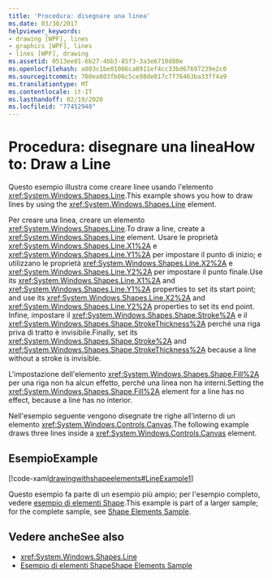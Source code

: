 ```yaml
---
title: 'Procedura: disegnare una linea'
ms.date: 03/30/2017
helpviewer_keywords:
- drawing [WPF], lines
- graphics [WPF], lines
- lines [WPF], drawing
ms.assetid: 0513ee01-6b27-4bb3-85f3-3a3e6710d80e
ms.openlocfilehash: a803c1be01086ca8911ef4cc33bd67697239e2c0
ms.sourcegitcommit: 700ea803fb06c5ce98de017c7f76463ba33ff4a9
ms.translationtype: MT
ms.contentlocale: it-IT
ms.lasthandoff: 02/19/2020
ms.locfileid: "77452948"
---
```

# <a name="how-to-draw-a-line"></a><span data-ttu-id="21c77-102">Procedura: disegnare una linea</span><span class="sxs-lookup"><span data-stu-id="21c77-102">How to: Draw a Line</span></span>
<span data-ttu-id="21c77-103">Questo esempio illustra come creare linee usando l'elemento <xref:System.Windows.Shapes.Line>.</span><span class="sxs-lookup"><span data-stu-id="21c77-103">This example shows you how to draw lines by using the <xref:System.Windows.Shapes.Line> element.</span></span>  
  
 <span data-ttu-id="21c77-104">Per creare una linea, creare un elemento <xref:System.Windows.Shapes.Line>.</span><span class="sxs-lookup"><span data-stu-id="21c77-104">To draw a line, create a <xref:System.Windows.Shapes.Line> element.</span></span> <span data-ttu-id="21c77-105">Usare le proprietà <xref:System.Windows.Shapes.Line.X1%2A> e <xref:System.Windows.Shapes.Line.Y1%2A> per impostare il punto di inizio; e utilizzano le proprietà <xref:System.Windows.Shapes.Line.X2%2A> e <xref:System.Windows.Shapes.Line.Y2%2A> per impostare il punto finale.</span><span class="sxs-lookup"><span data-stu-id="21c77-105">Use its <xref:System.Windows.Shapes.Line.X1%2A> and <xref:System.Windows.Shapes.Line.Y1%2A> properties to set its start point; and use its <xref:System.Windows.Shapes.Line.X2%2A> and <xref:System.Windows.Shapes.Line.Y2%2A> properties to set its end point.</span></span> <span data-ttu-id="21c77-106">Infine, impostare il <xref:System.Windows.Shapes.Shape.Stroke%2A> e il <xref:System.Windows.Shapes.Shape.StrokeThickness%2A> perché una riga priva di tratto è invisibile.</span><span class="sxs-lookup"><span data-stu-id="21c77-106">Finally, set its <xref:System.Windows.Shapes.Shape.Stroke%2A> and <xref:System.Windows.Shapes.Shape.StrokeThickness%2A> because a line without a stroke is invisible.</span></span>  
  
 <span data-ttu-id="21c77-107">L'impostazione dell'elemento <xref:System.Windows.Shapes.Shape.Fill%2A> per una riga non ha alcun effetto, perché una linea non ha interni.</span><span class="sxs-lookup"><span data-stu-id="21c77-107">Setting the <xref:System.Windows.Shapes.Shape.Fill%2A> element for a line has no effect, because a line has no interior.</span></span>  
  
 <span data-ttu-id="21c77-108">Nell'esempio seguente vengono disegnate tre righe all'interno di un elemento <xref:System.Windows.Controls.Canvas>.</span><span class="sxs-lookup"><span data-stu-id="21c77-108">The following example draws three lines inside a <xref:System.Windows.Controls.Canvas> element.</span></span>  
  
## <a name="example"></a><span data-ttu-id="21c77-109">Esempio</span><span class="sxs-lookup"><span data-stu-id="21c77-109">Example</span></span>  
 [!code-xaml[drawingwithshapeelements#LineExample1](~/samples/snippets/csharp/VS_Snippets_Wpf/DrawingWithShapeElements/CS/lineexample.xaml#lineexample1)]  
  
 <span data-ttu-id="21c77-110">Questo esempio fa parte di un esempio più ampio; per l'esempio completo, vedere [esempio di elementi Shape](https://github.com/Microsoft/WPF-Samples/tree/master/Graphics/ShapeElements).</span><span class="sxs-lookup"><span data-stu-id="21c77-110">This example is part of a larger sample; for the complete sample, see [Shape Elements Sample](https://github.com/Microsoft/WPF-Samples/tree/master/Graphics/ShapeElements).</span></span>  
  
## <a name="see-also"></a><span data-ttu-id="21c77-111">Vedere anche</span><span class="sxs-lookup"><span data-stu-id="21c77-111">See also</span></span>

- <xref:System.Windows.Shapes.Line>
- [<span data-ttu-id="21c77-112">Esempio di elementi Shape</span><span class="sxs-lookup"><span data-stu-id="21c77-112">Shape Elements Sample</span></span>](https://github.com/Microsoft/WPF-Samples/tree/master/Graphics/ShapeElements)
